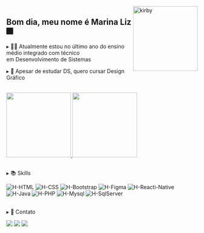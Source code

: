<img align="right" alt="kirby" height="170em" width="170em" src="https://cdn.discordapp.com/attachments/785390806470230056/1003761752015638621/kirby.gif">

## Bom dia, meu nome é Marina Liz 🎆

<div>
  <p>▸ 👩‍💻 Atualmente estou no último ano do ensino médio integrado com técnico <br>em Desenvolvimento de Sistemas</p>
  <p>▸ 🎨 Apesar de estudar DS, quero cursar Design Gráfico</p>
</div>
 <br>
<div>
  <a href="https://github.com/m-arina">
    <img height="170em" src="https://github-readme-stats.vercel.app/api?username=m-arina&show_icons=true&theme=radical&include_all_commits=true&count_private=true"/>
    <img height="170em" src="https://github-readme-stats.vercel.app/api/top-langs/?username=m-arina&layout=compact&langs_count=7&theme=radical"/>
  </a>
</div>

##

<div>
  <p>▸ 📚 Skills </p>

  <img alt="H-HTML" src="https://img.shields.io/badge/html5-%23E34F26.svg?style=for-the-badge&logo=html5&logoColor=white">
  <img alt="H-CSS" src="https://img.shields.io/badge/css3-%231572B6.svg?style=for-the-badge&logo=css3&logoColor=white">
  <img alt="H-Bootstrap" src="https://img.shields.io/badge/Bootstrap-563D7C?style=for-the-badge&logo=bootstrap&logoColor=white">
  <img alt="H-Figma" src="https://img.shields.io/badge/figma-%23F24E1E.svg?style=for-the-badge&logo=figma&logoColor=white">
  <img alt="H-Reacti-Native" src="https://img.shields.io/badge/React_Native-20232A?style=for-the-badge&logo=react&logoColor=61DAFB"><br>
  <img alt="H-Java" src="https://img.shields.io/badge/Java-ED8B00?style=for-the-badge&logo=java&logoColor=white">
  <img alt="H-PHP" src="https://img.shields.io/badge/php-%23777BB4.svg?style=for-the-badge&logo=php&logoColor=white">
  <img alt="H-Mysql" src="https://img.shields.io/badge/MySQL-00000F?style=for-the-badge&logo=mysql&logoColor=white">
  <img alt="H-SqlServer" src="https://img.shields.io/badge/Microsoft_SQL_Server-CC2927?style=for-the-badge&logo=microsoft-sql-server&logoColor=white">
</div>

<br>

<div>
  <p>▸ 🔗 Contato </p>

  <a href="https://instagram.com/_marinaliz" target="_blank"><img src="https://img.shields.io/badge/-Instagram-%23E4405F?style=for-the-badge&logo=instagram&logoColor=white" target="_blank"></a>
  <a href = "mailto:somarinaliz@gmail.com"><img src="https://img.shields.io/badge/-Gmail-D14836?style=for-the-badge&logo=gmail&logoColor=white" target="_blank"></a>
  <a href="https://www.linkedin.com/in/marina-oliveira-7653041b8/" target="_blank"><img src="https://img.shields.io/badge/-LinkedIn-%230077B5?style=for-the-badge&logo=linkedin&logoColor=white" target="_blank"></a>
</div>
